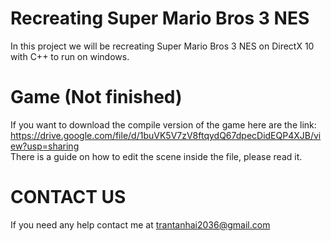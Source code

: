 # Recreating Super Mario Bros 3 NES
In this project we will be recreating Super Mario Bros 3 NES on DirectX 10 with C++ to run on windows.
# Game (Not finished)
If you want to download the compile version of the game here are the link: https://drive.google.com/file/d/1buVK5V7zV8ftqydQ67dpecDidEQP4XJB/view?usp=sharing
<br>There is a guide on how to edit the scene inside the file, please read it.
# CONTACT US
If you need any help contact me at trantanhai2036@gmail.com
